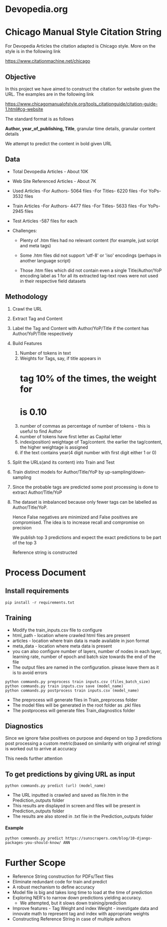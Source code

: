 # Devopedia.org

# Chicago Manual Style Citation String

For Devopedia Articles the citation adapted is Chicago style.  More on the style is in the following link

https://www.citationmachine.net/chicago



## Objective

In this project we have aimed to construct the citation for website given the URL.  The examples are in the following link

https://www.chicagomanualofstyle.org/tools_citationguide/citation-guide-1.html#cg-website

The standard format is as follows

**Author, year_of_publishing, Title**, granular time details, granular content details

We attempt to predict the content in bold given URL



## Data

- Total Devopedia Articles -  About 10K

- Web Site Referenced Articles - About 7K

- Used Articles
  -For Authors- 5064 files
  -For Titles- 6220 files
  -For YoPs- 3532 files

- Train Articles
  -For Authors- 4477 files
  -For Titles- 5633 files 
  -For YoPs- 2945 files

- Test Articles -587 files for each

- Challenges:

  - Plenty of .htm files had no relevant content (for example, just script and meta tags)

  - Some .htm files did not support 'utf-8' or 'iso' encodings (perhaps in another language script)

  - Those .htm files which did not contain even a single Title/Author/YoP encoding label as 1 for all its extracted tag-text rows were not used in their respective field datasets

    

## Methodology

1. Crawl the URL

2. Extract Tag and Content

3. Label the Tag and Content with Author/YoP/Title if the content has Author/YoP/Title respectively

4. Build Features

   1. Number of tokens in text
   2. Weights for Tags, say, if title appears in <h1> tag 10% of the times, the weight for <h1> is 0.10
   3. number of commas as percentage of number of tokens - this is useful to find Author
   4. number of tokens have first letter as Capital letter
   5. index(position) weightage of Tag/content.  the earlier the tag/content, the higher weightage is assigned
   6. if the text contains year(4 digit number with first digit either 1 or 0)

5. Split the URLs(and its content) into Train and Test

6. Train distinct models for Author/Title/YoP by up-sampling/down-sampling

7. Since the probable tags are predicted some post processing is done to extract Author/Title/YoP

8. The dataset is imbalanced because only fewer tags can be labelled as Author/Title/YoP.  

   Hence False negatives are minimized and False positives are compromised. The idea is to increase recall and compromise on precision

   We publish top 3 predictions and expect the exact predictions to be part of the top 3

   Reference string is constructed

   



# Process Document

## Install requirements

```
pip install -r requirements.txt
```

## Training

- Modify the train_inputs.csv file to configure 
- html_path - location where crawled html files are present
- articles - location where train data is made available in json format
- meta_data - location where meta data is present
- you can also configure number of layers, number of nodes in each layer, learning rate, number of epoch and batch size towards the end of the file
- The output files are named in the configuration.  please leave them as it is to avoid errors

```
python commands.py preprocess train inputs.csv (files_batch_size)
python commands.py train inputs.csv save (model_name)
python commands.py postprocess train inputs.csv (model_name)
```
- The preprocess will generate files in Train_preprocess folder
- The model files  will be generated in the root folder as .pkl files
- The postprocess will generate files Train_diagnostics folder



## Diagnostics

Since we ignore false positives on purpose and depend on top 3 predictions post processing a custom metric(based on similarity with original ref string) is worked out to arrive at accuracy 

This needs further attention





## To get predictions by giving URL as input

```
python commands.py predict (url) (model_name)
```

- The URL inputted is crawled and saved as file.htm in the Prediction_outputs folder
- This results are displayed in screen and files will be present in Prediction_outputs folder
- The results are also stored in .txt file in the Prediction_outputs folder

#### Example

```
python commands.py predict https://sunscrapers.com/blog/10-django-packages-you-should-know/ ANN
```

# Further Scope

- Reference String construction for PDFs/Text files
- Eliminate redundant code for train and predict
- A robust mechanism to define accuracy
- Model file is big and takes long time to load at the time of prediction
- Exploring NER's to narrow down predictions yielding accuracy. 
  - We attempted, but it slows down training/prediction
- Improve features - Tag Weight and index Weight - investigate data and innovate math to represent tag and index with appropriate weights
- Constructing Reference String in case of multiple authors